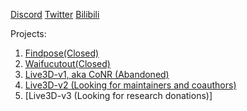 [Discord](https://discord.gg/Md3cykbn36)
[Twitter](https://twitter.com/transpchan)
[Bilibili](https://space.bilibili.com/6418569)

Projects:
1. [Findpose(Closed)](https://transpchan.github.io/findpose/)
2. [Waifucutout(Closed)](https://github.com/transpchan/waifucutout)
3. [Live3D-v1, aka CoNR (Abandoned)](https://transpchan.github.io/live3d/)
4. [Live3D-v2 (Looking for maintainers and coauthors)](https://github.com/transpchan/Live3D-v2)
5. [Live3D-v3 (Looking for research donations)]

